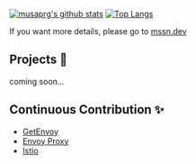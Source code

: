 [![musaprg's github stats](https://github-readme-stats.vercel.app/api?username=musaprg)](https://github.com/anuraghazra/github-readme-stats)
[![Top Langs](https://github-readme-stats.vercel.app/api/top-langs/?username=musaprg)](https://github.com/anuraghazra/github-readme-stats)

If you want more details, please go to [mssn.dev](https://mssn.dev)

## Projects :construction:
coming soon...

## Continuous Contribution :sparkles:

- [GetEnvoy](https://github.com/tetratelabs/getenvoy)
- [Envoy Proxy](https://github.com/envoyproxy/envoy)
- [Istio](https://github.com/istio/istio)
